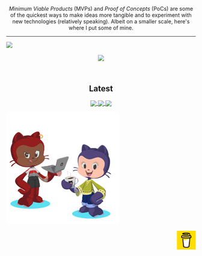 <p align="center">
  <i>Minimum Viable Products</i> (MVPs) and <i>Proof of Concepts</i> (PoCs) are some of the quickest ways to make ideas more tangible and to experiment with new technologies (relatively speaking). Albeit on a smaller scale, here's where I put some of mine.
</p>
<p align="center">
  <hr />
  <a href="https://skillicons.dev">
    <img src="https://skillicons.dev/icons?i=vscode,idea,graphql,mysql,heroku,angular,azure,git,apollo,bootstrap,nodejs,react,docker,kubernetes,nestjs,gcp,express,netlify,jenkins,js,ts,nginx,jest,reactivex,sass,vue,webpack&perline=18" />
  </a>
</p>
<p align="center">
  <img align="center" src="https://github-readme-stats-peta-byte.vercel.app/api/top-langs/?username=peta-byte&theme=jolly&layout=compact" />
  </p>
<br />
<p>
  <h2 align="center">Latest</h2>
  <p align="center">
  <a href="https://github.com/peta-byte/write">
  <img align="center" src="https://github-readme-stats-peta-byte.vercel.app/api/pin/?username=peta-byte&repo=write&theme=jolly" />
  </a>
  <a href="https://github.com/peta-byte/loading-cards">
  <img align="center" src="https://github-readme-stats-peta-byte.vercel.app/api/pin/?username=peta-byte&repo=loading-cards&theme=jolly" />
  </a>
  <a href="https://github.com/peta-byte/ng-ionic-basics">
  <img align="center" src="https://github-readme-stats-peta-byte.vercel.app/api/pin/?username=peta-byte&repo=ng-ionic-basics&theme=jolly" />
  </a>
  <p> 
    <img height="300" src="https://github.com/peta-byte/peta-byte/blob/main/peta-octocats.png?raw=true" />
  </p>
   <p align="end">
    <a href="https://www.buymeacoffee.com/chepkorir">
      <img height="50" src="https://github.com/peta-byte/peta-byte/blob/main/bmc-logo-yellow.png?raw=true" />
    </a>
  </p>
  </p>
<br />
</p>

